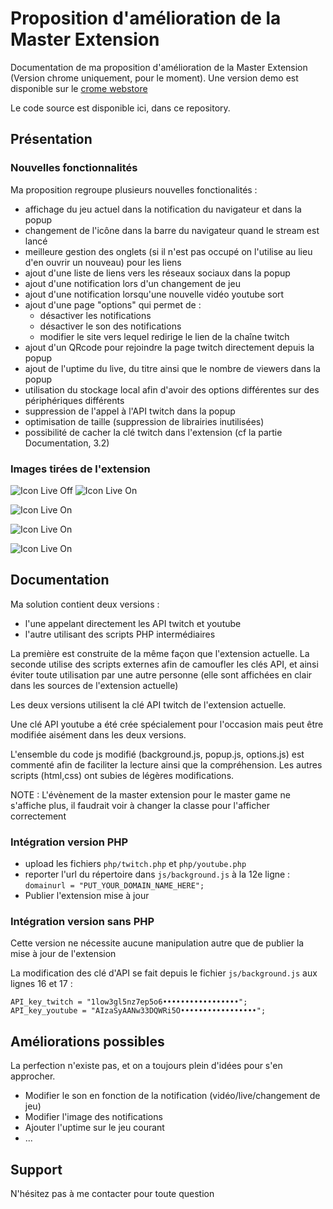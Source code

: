 # Proposition d'amélioration de la Master Extension

Documentation de ma proposition d'amélioration de la Master Extension (Version chrome uniquement, pour le moment). Une version demo est disponible sur le [crome webstore](https://chrome.google.com/webstore/detail/master-sans-cou/caklmgbmfcingplfkkdadejihhjocjpi/related?hl=fr)

Le code source est disponible ici, dans ce repository.

## Présentation

### Nouvelles fonctionnalités

Ma proposition regroupe plusieurs nouvelles fonctionalités :
  * affichage du jeu actuel dans la notification du navigateur et dans la popup 
  * changement de l'icône dans la barre du navigateur quand le stream est lancé 
  * meilleure gestion des onglets (si il n'est pas occupé on l'utilise au lieu d'en ouvrir un nouveau) pour les liens
  * ajout d'une liste de liens vers les réseaux sociaux dans la popup 
  * ajout d'une notification lors d'un changement de jeu
  * ajout d'une notification lorsqu'une nouvelle vidéo youtube sort
  * ajout d'une page "options" qui permet de :
    * désactiver les notifications 
    * désactiver le son des notifications 
    * modifier le site vers lequel redirige le lien de la chaîne twitch
  * ajout d'un QRcode pour rejoindre la page twitch directement depuis la popup 
  * ajout de l'uptime du live, du titre ainsi que le nombre de viewers dans la popup
  * utilisation du stockage local afin d'avoir des options différentes sur des périphériques différents
  * suppression de l'appel à l'API twitch dans la popup
  * optimisation de taille (suppression de librairies inutilisées)
  * possibilité de cacher la clé twitch dans l'extension (cf la partie Documentation, 3.2) 

### Images tirées de l'extension

![Icon Live Off](https://github.com/TenebrisLuxNoctis/Master-Extension-v3/blob/master/images/bariconoff.PNG)
![Icon Live On](https://github.com/TenebrisLuxNoctis/Master-Extension-v3/blob/master/images/bariconon.PNG)

![Icon Live On](https://github.com/TenebrisLuxNoctis/Master-Extension-v3/blob/master/images/notif.PNG)

![Icon Live On](https://github.com/TenebrisLuxNoctis/Master-Extension-v3/blob/master/images/showcase%20snakou.png)

![Icon Live On](https://github.com/TenebrisLuxNoctis/Master-Extension-v3/blob/master/images/options.png)

## Documentation

Ma solution contient deux versions :
  * l'une appelant directement les API twitch et youtube
  * l'autre utilisant des scripts PHP intermédiaires

La première est construite de la même façon que l'extension actuelle. La seconde utilise des scripts externes afin de camoufler les clés API, et ainsi éviter toute utilisation par une autre personne (elle sont affichées en clair dans les sources de l'extension actuelle)

Les deux versions utilisent la clé API twitch de l'extension actuelle.

Une clé API youtube a été crée spécialement pour l'occasion mais peut être modifiée aisément dans les deux versions.


L'ensemble du code js modifié (background.js, popup.js, options.js) est commenté afin de faciliter la lecture ainsi que la compréhension. Les autres scripts (html,css) ont subies de légères modifications.

NOTE : L'évènement de la master extension pour le master game ne s'affiche plus, il faudrait voir à changer la classe pour l'afficher correctement

### Intégration version PHP

  * upload les fichiers `php/twitch.php` et `php/youtube.php`
  * reporter l'url du répertoire dans `js/background.js` à la 12e ligne : `domainurl = "PUT_YOUR_DOMAIN_NAME_HERE";`
  * Publier l'extension mise à jour

### Intégration version sans PHP

Cette version ne nécessite aucune manipulation autre que de publier la mise à jour de l'extension



La modification des clé d'API se fait depuis le fichier `js/background.js`  aux lignes 16 et 17 :
```
API_key_twitch = "1low3gl5nz7ep5o6•••••••••••••••••";
API_key_youtube = "AIzaSyAANw33DQWRi5O•••••••••••••••••";
```

## Améliorations possibles

La perfection n'existe pas, et on a toujours plein d'idées pour s'en approcher.

  * Modifier le son en fonction de la notification (vidéo/live/changement de jeu)
  * Modifier l'image des notifications
  * Ajouter l'uptime sur le jeu courant
  * ...

## Support

N'hésitez pas à me contacter pour toute question
